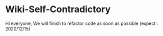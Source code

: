 # Wiki-Self-Contradictory
Hi everyone, 
We will finish to refactor code as soon as possible (expect : 2020/12/15)
